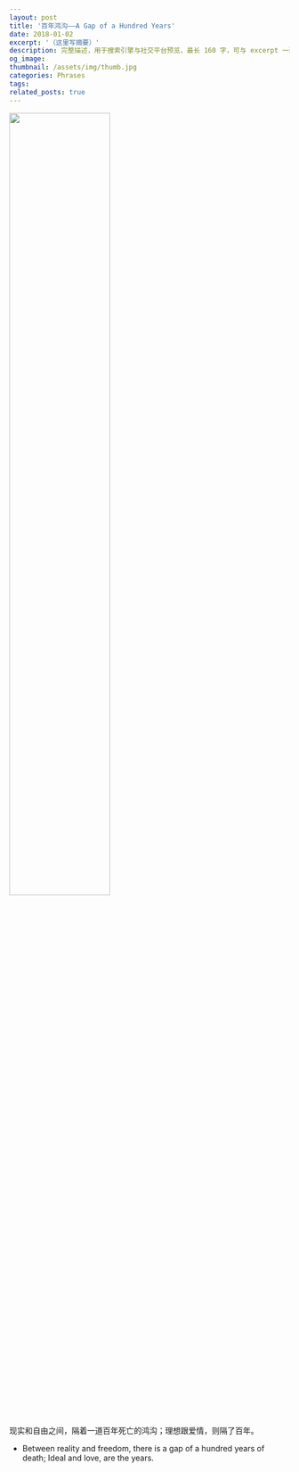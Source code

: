 ```yaml
---
layout: post
title: '百年鸿沟——A Gap of a Hundred Years'
date: 2018-01-02
excerpt: '（这里写摘要）'
description: 完整描述，用于搜索引擎与社交平台预览，最长 160 字，可与 excerpt 一致
og_image: 
thumbnail: /assets/img/thumb.jpg
categories: Phrases
tags: 
related_posts: true
---
```


<img src="{{ '/assets/img/blog/xxxxxxxx' | relative_url }}" style="width:60%;">

现实和自由之间，隔着一道百年死亡的鸿沟；理想跟爱情，则隔了百年。

- Between reality and freedom, there is a gap of a hundred years of death; Ideal and love, are the years.